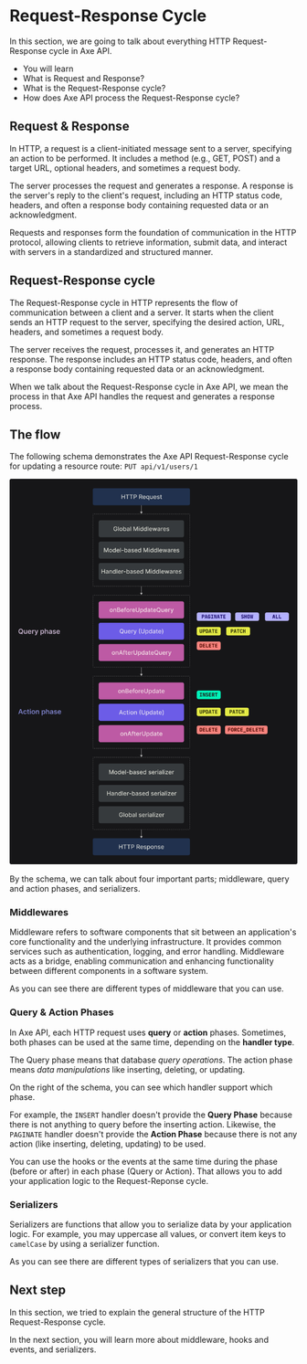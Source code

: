 # Request-Response Cycle

<p class="description">
In this section, we are going to talk about everything HTTP Request-Response cycle in Axe API.
</p>

<ul class="intro">
  <li>You will learn</li>
  <li>What is Request and Response?</li>
  <li>What is the Request-Response cycle?</li>
  <li>How does Axe API process the Request-Response cycle?</li>
</ul>

## Request & Response

In HTTP, a request is a client-initiated message sent to a server, specifying an action to be performed. It includes a method (e.g., GET, POST) and a target URL, optional headers, and sometimes a request body.

The server processes the request and generates a response. A response is the server's reply to the client's request, including an HTTP status code, headers, and often a response body containing requested data or an acknowledgment.

Requests and responses form the foundation of communication in the HTTP protocol, allowing clients to retrieve information, submit data, and interact with servers in a standardized and structured manner.

## Request-Response cycle

The Request-Response cycle in HTTP represents the flow of communication between a client and a server. It starts when the client sends an HTTP request to the server, specifying the desired action, URL, headers, and sometimes a request body.

The server receives the request, processes it, and generates an HTTP response. The response includes an HTTP status code, headers, and often a response body containing requested data or an acknowledgment.

When we talk about the Request-Response cycle in Axe API, we mean the process in that Axe API handles the request and generates a response process.

## The flow

The following schema demonstrates the Axe API Request-Response cycle for updating a resource route: `PUT api/v1/users/1`

![Axe API HTTP Request-Response Cycle](./axe-api-http-request-response-cycle.png)

By the schema, we can talk about four important parts; middleware, query and action phases, and serializers.

### Middlewares

Middleware refers to software components that sit between an application's core functionality and the underlying infrastructure. It provides common services such as authentication, logging, and error handling. Middleware acts as a bridge, enabling communication and enhancing functionality between different components in a software system.

As you can see there are different types of middleware that you can use.

### Query & Action Phases

In Axe API, each HTTP request uses **query** or **action** phases. Sometimes, both phases can be used at the same time, depending on the **handler type**.

The Query phase means that database _query operations_. The action phase means _data manipulations_ like inserting, deleting, or updating.

On the right of the schema, you can see which handler support which phase.

For example, the `INSERT` handler doesn't provide the **Query Phase** because there is not anything to query before the inserting action. Likewise, the `PAGINATE` handler doesn't provide the **Action Phase** because there is not any action (like inserting, deleting, updating) to be used.

You can use the hooks or the events at the same time during the phase (before or after) in each phase (Query or Action). That allows you to add your application logic to the Request-Reponse cycle.

### Serializers

Serializers are functions that allow you to serialize data by your application logic. For example, you may uppercase all values, or convert item keys to `camelCase` by using a serializer function.

As you can see there are different types of serializers that you can use.

## Next step

In this section, we tried to explain the general structure of the HTTP Request-Response cycle.

In the next section, you will learn more about middleware, hooks and events, and serializers.
